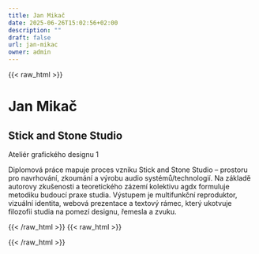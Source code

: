 ```yaml
---
title: Jan Mikač
date: 2025-06-26T15:02:56+02:00
description: ""
draft: false
url: jan-mikac
owner: admin
---
```

{{< raw_html >}}
<h1>Jan Mikač</h1>
<h2>Stick and Stone Studio</h2>
<p>Ateli&eacute;r grafick&eacute;ho designu 1</p>
<p>Diplomov&aacute; pr&aacute;ce mapuje proces vzniku Stick and Stone Studio &ndash; prostoru pro navrhov&aacute;n&iacute;, zkoum&aacute;n&iacute; a v&yacute;robu audio syst&eacute;mů/technologi&iacute;. Na z&aacute;kladě autorovy zku&scaron;enosti a teoretick&eacute;ho z&aacute;zem&iacute; kolektivu agdx formuluje metodiku budouc&iacute; praxe studia. V&yacute;stupem je multifunkčn&iacute; reproduktor, vizu&aacute;ln&iacute; identita, webov&aacute; prezentace a textov&yacute; r&aacute;mec, kter&yacute; ukotvuje filozofii studia na pomez&iacute; designu, řemesla a zvuku.</p>
{{< /raw_html >}}
<!-- SECTION BREAK -->
{{< raw_html >}}

{{< /raw_html >}}

